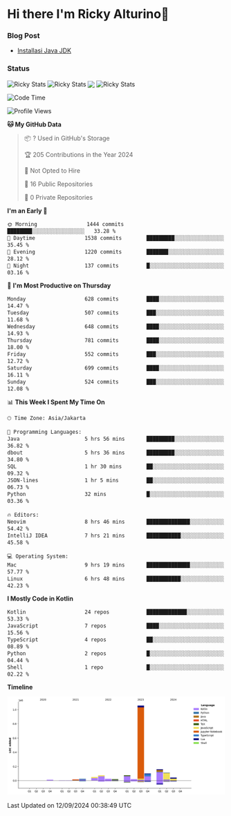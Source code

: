 # Hi there I'm Ricky Alturino👋

### Blog Post

<!-- BLOG-POST-LIST:START -->

- [Installasi Java JDK](https://onirutla.medium.com/installasi-java-jdk-ec701beeb5cb?source=rss-d9d81c918cc9------2)
<!-- BLOG-POST-LIST:END -->

### Status

<img align="center" alt="Ricky Stats" src="https://github-readme-stats.vercel.app/api?username=Alturino&theme=dark&show_icons=true&hide_border=false" />
<img align="center" alt="Ricky Stats" src="https://github-readme-stats.vercel.app/api/top-langs/?username=Alturino&theme=dark&show_icons=true&layout=compact"/>
<img align="center" width="640px" src="https://github-readme-stats.vercel.app/api/wakatime?username=Alturino&layout=compact&hide_border=true&theme=dark">
<img align="center" alt="Ricky Stats" src="https://leetcard.jacoblin.cool/onirutla?border=0&radius=20&ext=activity"/>

<!--START_SECTION:waka-->
![Code Time](http://img.shields.io/badge/Code%20Time-547%20hrs%2042%20mins-blue)

![Profile Views](http://img.shields.io/badge/Profile%20Views-0-blue)

**🐱 My GitHub Data** 

> 📦 ? Used in GitHub's Storage 
 > 
> 🏆 205 Contributions in the Year 2024
 > 
> 🚫 Not Opted to Hire
 > 
> 📜 16 Public Repositories 
 > 
> 🔑 0 Private Repositories 
 > 
**I'm an Early 🐤** 

```text
🌞 Morning                1444 commits        ████████░░░░░░░░░░░░░░░░░   33.28 % 
🌆 Daytime                1538 commits        █████████░░░░░░░░░░░░░░░░   35.45 % 
🌃 Evening                1220 commits        ███████░░░░░░░░░░░░░░░░░░   28.12 % 
🌙 Night                  137 commits         █░░░░░░░░░░░░░░░░░░░░░░░░   03.16 % 
```
📅 **I'm Most Productive on Thursday** 

```text
Monday                   628 commits         ████░░░░░░░░░░░░░░░░░░░░░   14.47 % 
Tuesday                  507 commits         ███░░░░░░░░░░░░░░░░░░░░░░   11.68 % 
Wednesday                648 commits         ████░░░░░░░░░░░░░░░░░░░░░   14.93 % 
Thursday                 781 commits         ████░░░░░░░░░░░░░░░░░░░░░   18.00 % 
Friday                   552 commits         ███░░░░░░░░░░░░░░░░░░░░░░   12.72 % 
Saturday                 699 commits         ████░░░░░░░░░░░░░░░░░░░░░   16.11 % 
Sunday                   524 commits         ███░░░░░░░░░░░░░░░░░░░░░░   12.08 % 
```


📊 **This Week I Spent My Time On** 

```text
🕑︎ Time Zone: Asia/Jakarta

💬 Programming Languages: 
Java                     5 hrs 56 mins       █████████░░░░░░░░░░░░░░░░   36.82 % 
dbout                    5 hrs 36 mins       █████████░░░░░░░░░░░░░░░░   34.80 % 
SQL                      1 hr 30 mins        ██░░░░░░░░░░░░░░░░░░░░░░░   09.32 % 
JSON-lines               1 hr 5 mins         ██░░░░░░░░░░░░░░░░░░░░░░░   06.73 % 
Python                   32 mins             █░░░░░░░░░░░░░░░░░░░░░░░░   03.36 % 

🔥 Editors: 
Neovim                   8 hrs 46 mins       ██████████████░░░░░░░░░░░   54.42 % 
IntelliJ IDEA            7 hrs 21 mins       ███████████░░░░░░░░░░░░░░   45.58 % 

💻 Operating System: 
Mac                      9 hrs 19 mins       ██████████████░░░░░░░░░░░   57.77 % 
Linux                    6 hrs 48 mins       ███████████░░░░░░░░░░░░░░   42.23 % 
```

**I Mostly Code in Kotlin** 

```text
Kotlin                   24 repos            █████████████░░░░░░░░░░░░   53.33 % 
JavaScript               7 repos             ████░░░░░░░░░░░░░░░░░░░░░   15.56 % 
TypeScript               4 repos             ██░░░░░░░░░░░░░░░░░░░░░░░   08.89 % 
Python                   2 repos             █░░░░░░░░░░░░░░░░░░░░░░░░   04.44 % 
Shell                    1 repo              █░░░░░░░░░░░░░░░░░░░░░░░░   02.22 % 
```



**Timeline**

![Lines of Code chart](https://raw.githubusercontent.com/Alturino/Alturino/main/assets/bar_graph.png)


 Last Updated on 12/09/2024 00:38:49 UTC
<!--END_SECTION:waka-->

